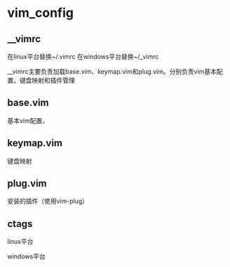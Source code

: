 # vim_config
## __vimrc
在linux平台替换~/.vimrc
在windows平台替换~/_vimrc

__vimrc主要负责加载base.vim、keymap.vim和plug.vim。分别负责vim基本配置，键盘映射和插件管理

## base.vim
基本vim配置，
## keymap.vim
键盘映射
## plug.vim
安装的插件（使用vim-plug）

## ctags
linux平台


windows平台
